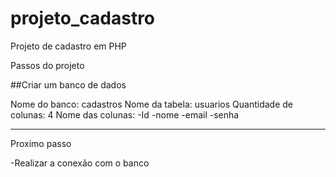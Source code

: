 # projeto_cadastro
Projeto de cadastro em PHP

Passos do projeto

##Criar um banco de dados

Nome do banco: cadastros
Nome da tabela: usuarios
Quantidade de colunas: 4
Nome das colunas:
-Id 
-nome
-email
-senha
_______________________________________________
Proximo passo

-Realizar a conexão com o banco

